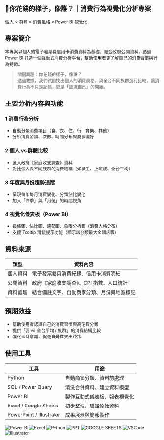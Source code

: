 ## 💸你花錢的樣子，像誰？｜消費行為視覺化分析專案  
個人 × 群體 × 消費風格 × Power BI 視覺化

## 專案簡介
本專案以個人的電子發票與信用卡消費資料為基礎，結合政府公開資料，透過 Power BI 打造一個互動式消費分析平台，幫助使用者更了解自己的消費習慣與行為特徵。

> 關鍵問題：你花錢的樣子，像誰？  
> 透過數據，我們試圖找出個人的消費風格，與全台不同族群進行比較，讓消費行為不只是記帳，更是「認識自己」的開始。  

## 主要分析內容與功能
### 1 消費行為分析
- 自動分類消費項目（食、衣、住、行、育樂、其他）
- 分析消費金額、次數、時間分布與商家偏好

### 2 個人 vs 群體比較
- 匯入政府《家庭收支調查》資料
- 對比個人與不同族群的消費結構（如學生、上班族、全台平均）

### 3 年度與月份趨勢追蹤
- 呈現每年每月消費變化、分類佔比變化
- 加入「四季」與「月份」的時間視角

### 4 視覺化儀表板（Power BI）
- 長條圖、佔比圖、趨勢圖、象限分析圖（消費人格分布）
- 支援 Tooltip 滑鼠提示功能（顯示該分類最大金額店家）  

## 資料來源
| 類型 | 資料內容 |
|------|----------|
| 個人資料 | 電子發票載具消費紀錄、信用卡消費明細 |
| 公開資料 | 政府《家庭收支調查》、CPI 指數、人口統計 |
| 資料處理 | 結合備註文字、自動商家分類、月份與地區標記 |  

## 預期效益
- 幫助使用者認識自己的消費習慣與高花費分類
- 提供「我 vs 全台平均 / 族群」的消費結構比較
- 強化理財意識，促進自覺性支出決策  

## 使用工具
| 工具 | 用途 |
|------|------|
| Python | 自動商家分類、資料前處理 |
| SQL / Power Query | 清洗合併資料、建立資料模型 |
| Power BI | 製作互動式儀表板、報表視覺化 |
| Excel / Google Sheets | 初步整理、驗證原始資料 |
| PowerPoint / Illustrator | 成果展示與簡報製作 |


![Power Bi](https://img.shields.io/badge/power_bi-F2C811?style=for-the-badge&logo=powerbi&logoColor=black)
![Excel](https://img.shields.io/badge/Excel-006000?style=for-the-badge&logo=Excel&logoColor=white)
![Python](https://img.shields.io/badge/Python-005AB5?style=for-the-badge&logo=Python&logoColor=white)
![PPT](https://img.shields.io/badge/Microsoft_PowerPoint-F75000?style=for-the-badge&logo=microsoft-powerpoint&logoColor=white)
![GOOGLE SHEETS](https://img.shields.io/badge/Google%20Sheets-01B468?style=for-the-badge&logo=google-sheets&logoColor=white)
![VSCode](https://img.shields.io/badge/VSCode-0072E3?style=for-the-badge&logo=visual-studio-code&logoColor=white)
![Illustrator](https://img.shields.io/badge/Illustrator-842B00?style=for-the-badge&logo=adobe-illustrator&logoColor=white)

